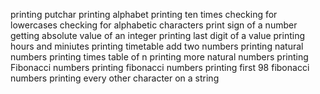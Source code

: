 printing putchar
printing alphabet
printing ten times
checking for lowercases
checking for alphabetic characters
print sign of a number
getting absolute value of an integer
printing last digit of a value
printing hours and miniutes
printing timetable
add two numbers
printing natural numbers
printing times table of n
printing more natural numbers
printing Fibonacci numbers
printing fibonacci numbers
printing first 98 fibonacci numbers
printing every other character on a string
